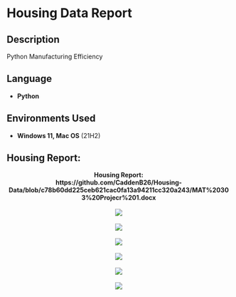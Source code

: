 <h1>Housing Data Report</h1>


<h2>Description</h2>
Python Manufacturing Efficiency
<br />


<h2>Language</h2>

- <b>Python</b> 


<h2>Environments Used </h2>

- <b>Windows 11, Mac OS</b> (21H2)

<h2>Housing Report:</h2>

<p align="center">
<b>Housing Report: <b/>
  <br /)
<b></b>https://github.com/CaddenB26/Housing-Data/blob/c78b60dd225ceb621cac0fa13a94211cc320a243/MAT%20303%20Projecr%201.docx
<br />
<br />
<img src="https://github.com/CaddenB26/Manufacturing-Efficiency/blob/cd660ec731c7252a0ff532fa699703943692dc4f/Manufacturing.png" />
<br />
<br />
<img src="https://github.com/CaddenB26/Manufacturing-Efficiency/blob/cd660ec731c7252a0ff532fa699703943692dc4f/Manufacturing1.png" />
<br />
<br />
<img src="https://github.com/CaddenB26/Manufacturing-Efficiency/blob/cd660ec731c7252a0ff532fa699703943692dc4f/Manufacturing2.png" />
<br />
<br />
<img src="https://github.com/CaddenB26/Manufacturing-Efficiency/blob/cd660ec731c7252a0ff532fa699703943692dc4f/Manufacturing3.png" />
<br />
<br />
  <img src="https://github.com/CaddenB26/Manufacturing-Efficiency/blob/cd660ec731c7252a0ff532fa699703943692dc4f/Manufacturing4.png" />
<br />
<br />
<img src="https://github.com/CaddenB26/Manufacturing-Efficiency/blob/cd660ec731c7252a0ff532fa699703943692dc4f/Manufacturing5.png" />
<br />
<br />
<p/>
